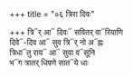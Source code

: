 +++
title = "०६ त्रिरा दिवः"

+++
त्रि᳓र् आ᳓ दिवः᳓ सवितर् वा᳓रियाणि  
दिवे᳓-दिव आ᳓ सुव त्रि᳓र् नो अ᳓ह्नः  
त्रिधा᳓तु राय᳓ आ᳓ सुवा व᳓सूनि  
भ᳓ग त्रातर् धिषणे सात᳓ये धाः